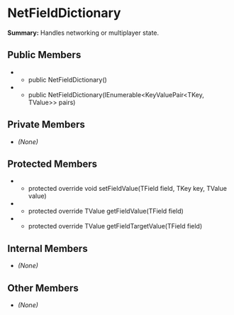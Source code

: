 # NetFieldDictionary

**Summary:** Handles networking or multiplayer state.

## Public Members
- - public NetFieldDictionary()
- - public NetFieldDictionary(IEnumerable<KeyValuePair<TKey, TValue>> pairs)

## Private Members
- *(None)*

## Protected Members
- - protected override void setFieldValue(TField field, TKey key, TValue value)
- - protected override TValue getFieldValue(TField field)
- - protected override TValue getFieldTargetValue(TField field)

## Internal Members
- *(None)*

## Other Members
- *(None)*

